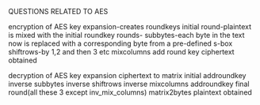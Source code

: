 QUESTIONS RELATED TO AES

encryption of AES
key expansion-creates roundkeys
initial round-plaintext is mixed with the initial roundkey
rounds-
	subbytes-each byte in the text now is replaced with a corresponding byte from a pre-defined s-box
	shiftrows-by 1,2 and then 3 etc
	mixcolumns 
	add round key
ciphertext obtained

decryption of AES
key expansion
ciphertext to matrix
initial addroundkey
inverse subbytes
inverse shiftrows
inverse mixcolumns
addroundkey
final round(all these 3 except inv_mix_columns)
matrix2bytes
plaintext obtained
